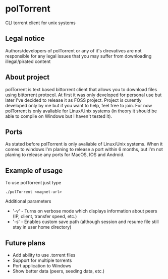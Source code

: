 # polTorrent
CLI torrent client for unix systems

## Legal notice
Authors/developers of polTorrent or any of it's direvatives are not responsible for any legal issues that you may suffer from downloading illegal/pirated content

## About project
polTorrent is text based bittorrent client that allows you to download files using bittorrent protocol. At first it was only developed for personal use but later
I've decided to release it as FOSS project. Project is curently developed only by me but if you want to help, feel free to join. For now polTorrent is only avaliable for 
Linux/Unix systems (in theory it should be able to compile on Windows but I haven't tested it). 

## Ports
As stated before polTorrent is only avaliable of Linux/Unix systems. When it comes to windows I'm planing to release a port within 6 months, but I'm not planing to release
any ports for MacOS, IOS and Android. 

## Example of usage
To use polTorrent just type
```SHELL
./polTorrent <magnet-url>
```
Additional parameters
- '-v' - Turns on verbose mode which displays information about peers (IP, client, transfer speed, etc.)
- '-s' - Enables custom save path (although session and resume file still stay in user home directory)

## Future plans
- Add ability to use .torrent files
- Support for multiple torrents
- Port application to Windows
- Show better data (peers, seeding data, etc.)
